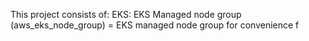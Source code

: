 This project consists of:
    EKS:
      EKS Managed node group (aws_eks_node_group) = EKS managed node group for convenience
      f